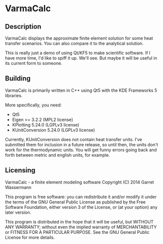 # VarmaCalc #

## Description ##

VarmaCalc displays the approximate finite element solution for
some heat transfer scenarios. You can also compare it
to the analytical solution.

This is really just a demo of using Qt/KF5 to
make scientific software. If I have more time,
I'd like to spiff it up. We'll see. But
maybe it will be useful in its current form to someone.

## Building ##

VarmaCalc is primarily written in C++ using Qt5 with the KDE
Frameworks 5 libraries.

More specifically, you need:
* Qt5
* Eigen >= 3.2.2  (MPL2 license)
* KPlotting 5.24.0  (LGPLv3 license)
* KUnitConversion 5.24.0 (LGPLv3 license)

Currently, KUnitConversion does not contain heat transfer units.
I've submitted them for inclusion in a future release,
so until then, the units don't work for the thermodynamic units.
You will get funny errors going back and forth between
metric and english units, for example.


## Licensing ##

VarmaCalc - a finite element modeling software
Copyright (C) 2014 Garret Wassermann

This program is free software: you can redistribute it and/or modify
it under the terms of the GNU General Public License as published by
the Free Software Foundation, either version 3 of the License, or
(at your option) any later version.

This program is distributed in the hope that it will be useful,
but WITHOUT ANY WARRANTY; without even the implied warranty of
MERCHANTABILITY or FITNESS FOR A PARTICULAR PURPOSE.  See the
GNU General Public License for more details.

